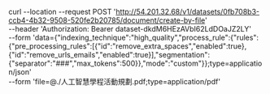 curl --location --request POST 'http://54.201.32.68/v1/datasets/0fb708b3-ccb4-4b32-9508-520fe2b20785/document/create-by-file' \
  --header 'Authorization: Bearer dataset-dkdM6HEzAVbI62LdDOaJZ2LY' \
  --form 'data={"indexing_technique":"high_quality","process_rule":{"rules":{"pre_processing_rules":[{"id":"remove_extra_spaces","enabled":true},{"id":"remove_urls_emails","enabled":true}],"segmentation":{"separator":"###","max_tokens":500}},"mode":"custom"}};type=application/json' \
  --form 'file=@./人工智慧學程活動規劃.pdf;type=application/pdf'
